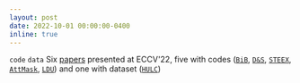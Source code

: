 ```yaml
---
layout: post
date: 2022-10-01 00:00:00-0400
inline: true
---
```


`code` `data` Six <a href="../publications" target="_blank">papers</a> presented at ECCV'22, five with codes (<a href="https://github.com/huyvvo/BiB" target="_blank">`BiB`</a>, <a href="https://github.com/vobecant/DriveAndSegment" target="_blank">`D&S`</a>, <a href="https://github.com/valeoai/STEEX" target="_blank">`STEEX`</a>, <a href="https://github.com/gkakogeorgiou/attmask" target="_blank">`AttMask`</a>, <a href="https://github.com/ENSTA-U2IS/LDU" target="_blank">`LDU`</a>) and one with dataset (<a href="https://vcai.mpi-inf.mpg.de/projects/HULC/" target="_blank">`HULC`</a>)

